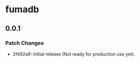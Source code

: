 # fumadb

## 0.0.1

### Patch Changes

- 2f492a9: Initial release (Not ready for production use yet).
